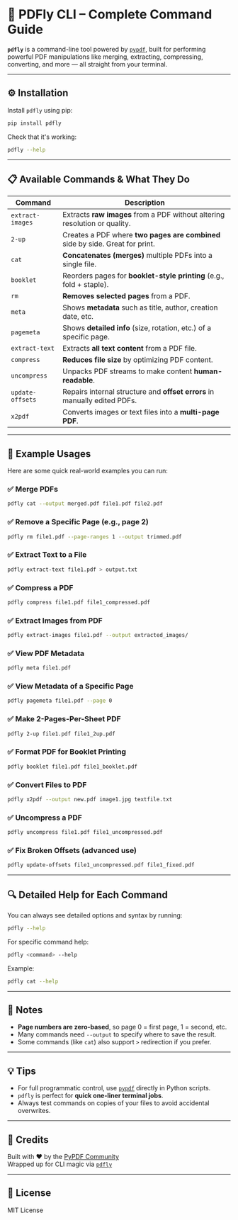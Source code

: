 # 🐍 PDFly CLI – Complete Command Guide

**`pdfly`** is a command-line tool powered by [`pypdf`](https://github.com/py-pdf/pypdf), built for performing powerful PDF manipulations like merging, extracting, compressing, converting, and more — all straight from your terminal.

---

## ⚙️ Installation

Install `pdfly` using pip:

```bash
pip install pdfly
```

Check that it's working:

```bash
pdfly --help
```

---

## 📋 Available Commands & What They Do

| Command             | Description                                                                 |
|---------------------|-----------------------------------------------------------------------------|
| `extract-images`    | Extracts **raw images** from a PDF without altering resolution or quality.  |
| `2-up`              | Creates a PDF where **two pages are combined** side by side. Great for print.|
| `cat`               | **Concatenates (merges)** multiple PDFs into a single file.                 |
| `booklet`           | Reorders pages for **booklet-style printing** (e.g., fold + staple).        |
| `rm`                | **Removes selected pages** from a PDF.                                      |
| `meta`              | Shows **metadata** such as title, author, creation date, etc.               |
| `pagemeta`          | Shows **detailed info** (size, rotation, etc.) of a specific page.          |
| `extract-text`      | Extracts **all text content** from a PDF file.                              |
| `compress`          | **Reduces file size** by optimizing PDF content.                            |
| `uncompress`        | Unpacks PDF streams to make content **human-readable**.                     |
| `update-offsets`    | Repairs internal structure and **offset errors** in manually edited PDFs.   |
| `x2pdf`             | Converts images or text files into a **multi-page PDF**.                    |

---

## 🧪 Example Usages

Here are some quick real-world examples you can run:

### ✅ Merge PDFs
```bash
pdfly cat --output merged.pdf file1.pdf file2.pdf
```

### ✅ Remove a Specific Page (e.g., page 2)
```bash
pdfly rm file1.pdf --page-ranges 1 --output trimmed.pdf
```

### ✅ Extract Text to a File
```bash
pdfly extract-text file1.pdf > output.txt
```

### ✅ Compress a PDF
```bash
pdfly compress file1.pdf file1_compressed.pdf
```

### ✅ Extract Images from PDF
```bash
pdfly extract-images file1.pdf --output extracted_images/
```

### ✅ View PDF Metadata
```bash
pdfly meta file1.pdf
```

### ✅ View Metadata of a Specific Page
```bash
pdfly pagemeta file1.pdf --page 0
```

### ✅ Make 2-Pages-Per-Sheet PDF
```bash
pdfly 2-up file1.pdf file1_2up.pdf
```

### ✅ Format PDF for Booklet Printing
```bash
pdfly booklet file1.pdf file1_booklet.pdf
```

### ✅ Convert Files to PDF
```bash
pdfly x2pdf --output new.pdf image1.jpg textfile.txt
```

### ✅ Uncompress a PDF
```bash
pdfly uncompress file1.pdf file1_uncompressed.pdf
```

### ✅ Fix Broken Offsets (advanced use)
```bash
pdfly update-offsets file1_uncompressed.pdf file1_fixed.pdf
```

---

## 🔍 Detailed Help for Each Command

You can always see detailed options and syntax by running:

```bash
pdfly --help
```

For specific command help:

```bash
pdfly <command> --help
```

Example:
```bash
pdfly cat --help
```

---

## 📝 Notes

- **Page numbers are zero-based**, so page 0 = first page, 1 = second, etc.
- Many commands need `--output` to specify where to save the result.
- Some commands (like `cat`) also support `>` redirection if you prefer.

---

## 💡 Tips

- For full programmatic control, use [`pypdf`](https://pypdf.readthedocs.io/en/stable/) directly in Python scripts.
- `pdfly` is perfect for **quick one-liner terminal jobs**.
- Always test commands on copies of your files to avoid accidental overwrites.

---

## 👤 Credits

Built with ❤️ by the [PyPDF Community](https://github.com/py-pdf)  
Wrapped up for CLI magic via [`pdfly`](https://github.com/py-pdf/pdfly)

---

## 📜 License

MIT License
